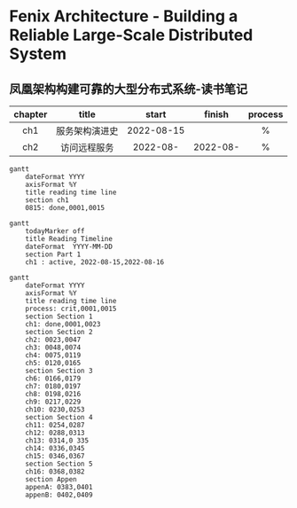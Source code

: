 # Fenix Architecture - Building a Reliable Large-Scale Distributed System
## 凤凰架构构建可靠的大型分布式系统-读书笔记
 
| chapter |title| start | finish |process|
| :-----:| :----: | :----: |:----: |:----: |
|ch1|服务架构演进史|2022-08-15||%|
|ch2|访问远程服务|2022-08-|2022-08-|%|


```mermaid
gantt
	dateFormat YYYY
	axisFormat %Y
	title reading time line
	section ch1
	0815: done,0001,0015
```

```mermaid
gantt
    todayMarker off
    title Reading Timeline
    dateFormat  YYYY-MM-DD
    section Part 1
    ch1 : active, 2022-08-15,2022-08-16
```

```mermaid
gantt
	dateFormat YYYY
	axisFormat %Y
	title reading time line
	process: crit,0001,0015
	section Section 1
	ch1: done,0001,0023
	section Section 2
	ch2: 0023,0047
	ch3: 0048,0074
	ch4: 0075,0119
	ch5: 0120,0165
	section Section 3
	ch6: 0166,0179
	ch7: 0180,0197
	ch8: 0198,0216
	ch9: 0217,0229
	ch10: 0230,0253
	section Section 4
	ch11: 0254,0287
	ch12: 0288,0313
	ch13: 0314,0 335
	ch14: 0336,0345
	ch15: 0346,0367
	section Section 5
	ch16: 0368,0382
	section Appen
	appenA: 0383,0401
	appenB: 0402,0409

```


